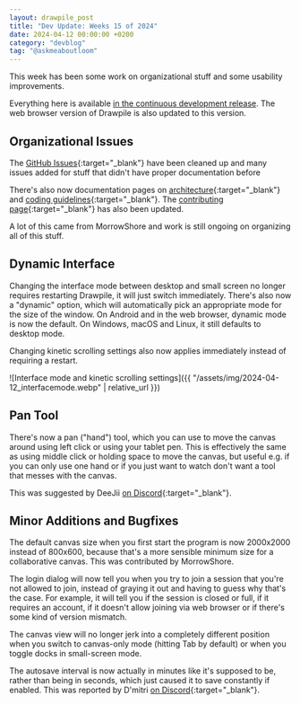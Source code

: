 ```yaml
---
layout: drawpile_post
title: "Dev Update: Weeks 15 of 2024"
date: 2024-04-12 00:00:00 +0200
category: "devblog"
tag: "@askmeaboutloom"
---
```


This week has been some work on organizational stuff and some usability improvements.

Everything here is available [in the continuous development release](https://github.com/drawpile/Drawpile/releases/tag/continuous). The web browser version of Drawpile is also updated to this version.

## Organizational Issues

The [GitHub Issues](https://github.com/drawpile/Drawpile/issues){:target="_blank"} have been cleaned up and many issues added for stuff that didn't have proper documentation before

There's also now documentation pages on [architecture](/help/development/architecture){:target="_blank"} and [coding guidelines](/help/development/codingguidelines){:target="_blank"}. The [contributing page](/help/development/contributing){:target="_blank"} has also been updated.

A lot of this came from MorrowShore and work is still ongoing on organizing all of this stuff.

## Dynamic Interface

Changing the interface mode between desktop and small screen no longer requires restarting Drawpile, it will just switch immediately. There's also now a "dynamic" option, which will automatically pick an appropriate mode for the size of the window. On Android and in the web browser, dynamic mode is now the default. On Windows, macOS and Linux, it still defaults to desktop mode.

Changing kinetic scrolling settings also now applies immediately instead of requiring a restart.

![Interface mode and kinetic scrolling settings]({{ "/assets/img/2024-04-12_interfacemode.webp" | relative_url }})

## Pan Tool

There's now a pan ("hand") tool, which you can use to move the canvas around using left click or using your tablet pen. This is effectively the same as using middle click or holding space to move the canvas, but useful e.g. if you can only use one hand or if you just want to watch don't want a tool that messes with the canvas.

This was suggested by DeeJii [on Discord](https://drawpile.net/discord/){:target="_blank"}.

## Minor Additions and Bugfixes

The default canvas size when you first start the program is now 2000x2000 instead of 800x600, because that's a more sensible minimum size for a collaborative canvas. This was contributed by MorrowShore.

The login dialog will now tell you when you try to join a session that you're not allowed to join, instead of graying it out and having to guess why that's the case. For example, it will tell you if the session is closed or full, if it requires an account, if it doesn't allow joining via web browser or if there's some kind of version mismatch.

The canvas view will no longer jerk into a completely different position when you switch to canvas-only mode (hitting Tab by default) or when you toggle docks in small-screen mode.

The autosave interval is now actually in minutes like it's supposed to be, rather than being in seconds, which just caused it to save constantly if enabled. This was reported by D'mitri [on Discord](https://drawpile.net/discord/){:target="_blank"}.
